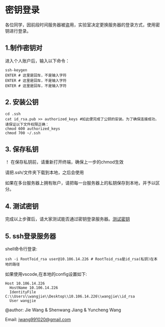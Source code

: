 #   密钥登录
各位同学，因前段时间服务器被盗用，实验室决定更换服务器的登录方式，使用密钥进行登录。

## 1.制作密钥对
进入个人账户后，输入以下命令：
~~~shell
ssh-keygen
ENTER # 这里是回车，不是输入字符
ENTER # 这里是回车，不是输入字符
ENTER # 这里是回车，不是输入字符
~~~

## 2. 安装公钥
~~~shell
cd .ssh
cat id_rsa.pub >> authorized_keys #如此便完成了公钥的安装。为了确保连接成功，请保证以下文件权限正确：
chmod 600 authorized_keys
chmod 700 ~/.ssh
~~~

## 3. 保存私钥
！ 在保存私钥前，请重新打开终端，确保上一步的chmod生效

请把.ssh/文件夹下载到本地，之后会使用

如果在多台服务器上拥有账户，请把每一台服务器上的私钥保存到本地，并予以区分。

## 4. 测试密钥
完成以上步骤后，请大家测试能否通过密钥登录服务器。[测试密钥](测试密钥/测试密钥.md)

## 5. ssh登录服务器
shell命令行登录:
~~~shell
ssh -i RootToid_rsa user@10.106.14.226 # RootToid_rsa是id_rsa(私钥)在本地的路径
~~~

如果使用vscode,在本地的config设置如下:
~~~shell
Host 10.106.14.226
  HostName 10.106.14.226
  IdentityFile C:\\Users\\wangjie\\Desktop\\10.106.14.226\\wangjie\\id_rsa
  User wangjie
~~~

@author: Jie Wang & Shenwang Jiang & Yuncheng Wang

Email: jwang991020@gmail.com


